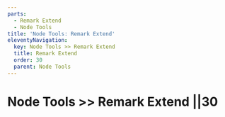 ```yaml
---
parts:
  - Remark Extend
  - Node Tools
title: 'Node Tools: Remark Extend'
eleventyNavigation:
  key: Node Tools >> Remark Extend
  title: Remark Extend
  order: 30
  parent: Node Tools
---
```


# Node Tools >> Remark Extend ||30
